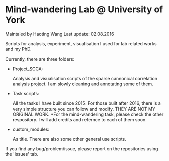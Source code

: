 # Mind-wandering Lab @ University of York
Maintaied by Haoting Wang
Last update: 02.08.2016

Scripts for analysis, experiment, visualisation I used for lab related works and my PhD. 

Currently, there are three folders:

 - Project_SCCA: 

	Analysis and visualisation scripts of the sparse cannonical correlation analysis project.
	I am slowly cleaning and annotating some of them.

 - Task scripts:

	All the tasks I have built since 2015. For those built after 2016, there is a very simple structure you can follow and modify.
	THEY ARE NOT MY ORIGINAL WORK. 
	*For the mind-wandering task, please check the other respository. 
	I will add credits and refernce to each of them soon.

 - custom_modules: 

	As title. There are also some other general use scripts.


If you find any bug/problem/issue, please report on the repositories using the 'Issues' tab. 
